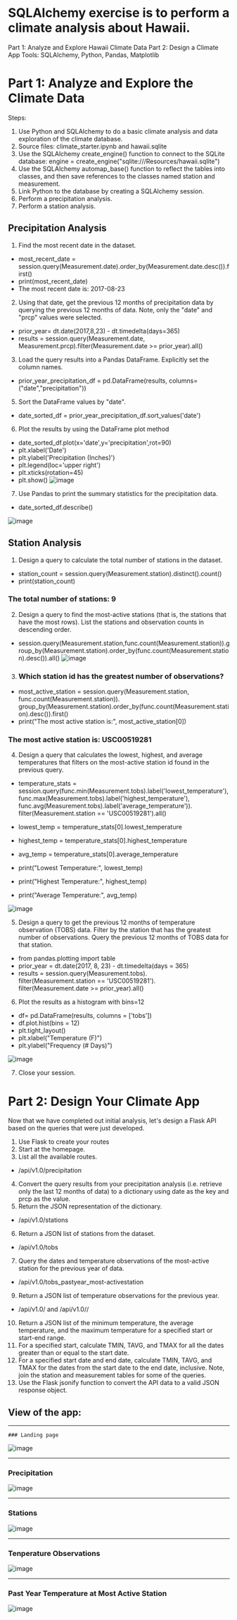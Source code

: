 # SQLAlchemy exercise is to perform a climate analysis about Hawaii.   
Part 1: Analyze and Explore Hawaii Climate Data
Part 2: Design a Climate App
Tools: SQLAlchemy, Python, Pandas, Matplotlib

# Part 1: Analyze and Explore the Climate Data
Steps:
1. Use Python and SQLAlchemy to do a basic climate analysis and data exploration of the climate database. 
2. Source files: climate_starter.ipynb and hawaii.sqlite
3. Use the SQLAlchemy create_engine() function to connect to the SQLite database: engine = create_engine("sqlite:///Resources/hawaii.sqlite")
4. Use the SQLAlchemy automap_base() function to reflect the tables into classes, and then save references to the classes named station and measurement.
5. Link Python to the database by creating a SQLAlchemy session.
7. Perform a precipitation analysis.
8. Perform a station analysis.

## Precipitation Analysis
1. Find the most recent date in the dataset.
- most_recent_date = session.query(Measurement.date).order_by(Measurement.date.desc()).first()
- print(most_recent_date)
- The most recent date is:  2017-08-23
2. Using that date, get the previous 12 months of precipitation data by querying the previous 12 months of data.  Note, only the "date" and "prcp" values were selected.
- prior_year= dt.date(2017,8,23) - dt.timedelta(days=365)
- results = session.query(Measurement.date, Measurement.prcp).filter(Measurement.date >= prior_year).all()
3. Load the query results into a Pandas DataFrame. Explicitly set the column names.
- prior_year_precipitation_df = pd.DataFrame(results, columns=("date","precipitation"))
5. Sort the DataFrame values by "date".
- date_sorted_df = prior_year_precipitation_df.sort_values('date')
6. Plot the results by using the DataFrame plot method
- date_sorted_df.plot(x='date',y='precipitation',rot=90)
- plt.xlabel('Date')
- plt.ylabel('Precipitation (Inches)')
- plt.legend(loc='upper right')
- plt.xticks(rotation=45)
- plt.show()
![image](https://github.com/CMccormick0003/sqlalchemy-challenge/assets/120672518/627e5d09-ce77-4f39-b1c1-25db90e2e4ef)
7. Use Pandas to print the summary statistics for the precipitation data.
- date_sorted_df.describe()

![image](https://github.com/CMccormick0003/sqlalchemy-challenge/assets/120672518/f742396b-f972-4af4-93fb-490dc033db94)

## Station Analysis
1. Design a query to calculate the total number of stations in the dataset.
- station_count = session.query(Measurement.station).distinct().count()
- print(station_count)
### The total number of stations: 9

2. Design a query to find the most-active stations (that is, the stations that have the most rows). List the stations and observation counts in descending order.
- session.query(Measurement.station,func.count(Measurement.station)).group_by(Measurement.station).order_by(func.count(Measurement.station).desc()).all()
![image](https://github.com/CMccormick0003/sqlalchemy-challenge/assets/120672518/9a538282-44ba-415e-8fab-3eaf122daa32)

3. ### Which station id has the greatest number of observations?
- most_active_station = session.query(Measurement.station, func.count(Measurement.station)).\
    group_by(Measurement.station).order_by(func.count(Measurement.station).desc()).first()
- print("The most active station is:", most_active_station[0])
### The most active station is: USC00519281

4. Design a query that calculates the lowest, highest, and average temperatures that filters on the most-active station id found in the previous query.
- temperature_stats = session.query(func.min(Measurement.tobs).label('lowest_temperature'),
                                  func.max(Measurement.tobs).label('highest_temperature'),
                                  func.avg(Measurement.tobs).label('average_temperature')).\
        filter(Measurement.station == 'USC00519281').all()

- lowest_temp = temperature_stats[0].lowest_temperature
- highest_temp = temperature_stats[0].highest_temperature
- avg_temp = temperature_stats[0].average_temperature

- print("Lowest Temperature:", lowest_temp)
- print("Highest Temperature:", highest_temp)
- print("Average Temperature:", avg_temp)

![image](https://github.com/CMccormick0003/sqlalchemy-challenge/assets/120672518/c5aeaba9-e346-4053-bc33-1e868bd7d673)

5. Design a query to get the previous 12 months of temperature observation (TOBS) data. Filter by the station that has the greatest number of observations. Query the previous 12 months of TOBS data for that station.
- from pandas.plotting import table
- prior_year = dt.date(2017, 8, 23) - dt.timedelta(days = 365)
- results = session.query(Measurement.tobs).\
    filter(Measurement.station == 'USC00519281').\
    filter(Measurement.date >= prior_year).all()
    
6. Plot the results as a histogram with bins=12
- df= pd.DataFrame(results, columns = ['tobs'])
- df.plot.hist(bins = 12)
- plt.tight_layout()
- plt.xlabel("Temperature (F)")
- plt.ylabel("Frequency (# Days)")

![image](https://github.com/CMccormick0003/sqlalchemy-challenge/assets/120672518/e819bf56-da26-4d91-a12a-5d075fd7fd71)

7. Close your session.

# Part 2: Design Your Climate App
Now that we have completed out initial analysis, let's design a Flask API based on the queries that were just developed. 
1. Use Flask to create your routes 
2. Start at the homepage.
3. List all the available routes.
- /api/v1.0/precipitation
4. Convert the query results from your precipitation analysis (i.e. retrieve only the last 12 months of data) to a dictionary using date as the key and prcp as the value.
5. Return the JSON representation of the dictionary.
- /api/v1.0/stations
6. Return a JSON list of stations from the dataset.
- /api/v1.0/tobs
7. Query the dates and temperature observations of the most-active station for the previous year of data.
- /api/v1.0/tobs_pastyear_most-activestation
9. Return a JSON list of temperature observations for the previous year.
- /api/v1.0/<start> and /api/v1.0/<start>/<end>
10. Return a JSON list of the minimum temperature, the average temperature, and the maximum temperature for a specified start or start-end range.
11. For a specified start, calculate TMIN, TAVG, and TMAX for all the dates greater than or equal to the start date.
12. For a specified start date and end date, calculate TMIN, TAVG, and TMAX for the dates from the start date to the end date, inclusive.  Note, join the station and measurement tables for some of the queries.
13. Use the Flask jsonify function to convert the API data to a valid JSON response object.
    
## View of the app:
---------------------------
    ### Landing page
![image](https://github.com/CMccormick0003/sqlalchemy-challenge/assets/120672518/24d186b6-e744-44f2-a6ac-ceda067ad8e9)

---------------------------
### Precipitation
![image](https://github.com/CMccormick0003/sqlalchemy-challenge/assets/120672518/ef51b987-0198-4338-81a7-1111d1fb3a88)

---------------------------  
### Stations
![image](https://github.com/CMccormick0003/sqlalchemy-challenge/assets/120672518/cb20c339-2437-4400-8ac9-3d13dd7c26f8)
    
---------------------------    
### Tenperature Observations
![image](https://github.com/CMccormick0003/sqlalchemy-challenge/assets/120672518/380baff1-4055-49f2-ab37-f3a04a5db5b7)
    
---------------------------
### Past Year Temperature at Most Active Station
![image](https://github.com/CMccormick0003/sqlalchemy-challenge/assets/120672518/13090b47-7188-4f4f-8501-bd0771e31f4a)

    
